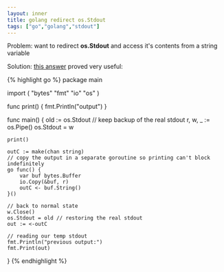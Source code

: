 ```yaml
---
layout: inner
title: golang redirect os.Stdout
tags: ["go","golang","stdout"]
---
```

Problem: want to redirect <b>os.Stdout</b> and access it's contents from a string variable

Solution: [this answer](http://stackoverflow.com/a/10476304/31610) proved very useful:

{% highlight go %}
package main

import (
    "bytes"
    "fmt"
    "io"
    "os"
)

func print() {
    fmt.Println("output")
}

func main() {
    old := os.Stdout // keep backup of the real stdout
    r, w, _ := os.Pipe()
    os.Stdout = w

    print()

    outC := make(chan string)
    // copy the output in a separate goroutine so printing can't block indefinitely
    go func() {
        var buf bytes.Buffer
        io.Copy(&buf, r)
        outC <- buf.String()
    }()

    // back to normal state
    w.Close()
    os.Stdout = old // restoring the real stdout
    out := <-outC

    // reading our temp stdout
    fmt.Println("previous output:")
    fmt.Print(out)
}
{% endhighlight %}
